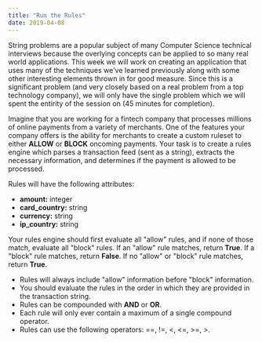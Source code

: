 ```yaml
---
title: "Run the Rules"
date: 2019-04-08
---
```


String problems are a popular subject of many Computer Science technical interviews because the overlying concepts can be applied to so many real world applications. This week we will work on creating an application that uses many of the techniques we've learned previously along with some other interesting elements thrown in for good measure. Since this is a significant problem (and very closely based on a real problem from a top technology company), we will only have the single problem which we will spent the entirity of the session on (45 minutes for completion).

Imagine that you are working for a fintech company that processes millions of online payments from a variety of merchants. One of the features your company offers is the ability for merchants to create a custom ruleset to either **ALLOW** or **BLOCK** oncoming payments. Your task is to create a rules engine which parses a transaction feed (sent as a string), extracts the necessary information, and determines if the payment is allowed to be processed.

Rules will have the following attributes:
* **amount:** integer 
* **card_country:** string 
* **currency:** string 
* **ip_country:** string

Your rules engine should first evaluate all "allow" rules, and if none of those match, evaluate all "block" rules. If an "allow" rule matches, return **True**. If a "block" rule matches, return **False**. If no "allow" or "block" rule matches, return **True**.

* Rules will always include "allow" information before "block" information. 
* You should evaluate the rules in the order in which they are provided in the transaction string. 
* Rules can be compounded with **AND** or **OR**.
* Each rule will only ever contain a maximum of a single compound operator.
* Rules can use the following operators: ==, !=, <, <=, >=, >.


